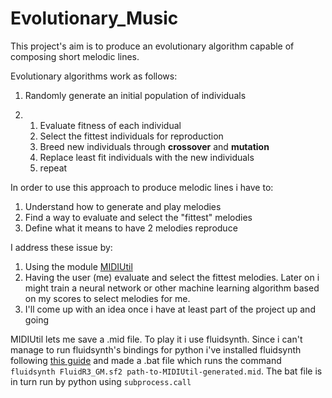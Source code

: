 # Evolutionary_Music
This project's aim is to produce an evolutionary algorithm capable of composing short melodic lines.

Evolutionary algorithms work as follows:
1. Randomly generate an initial population of individuals

2. 1. Evaluate fitness of each individual
   2. Select the fittest individuals for reproduction
   3. Breed new individuals through __crossover__ and __mutation__
   4. Replace least fit individuals with the new individuals
   5. repeat

In order to use this approach to produce melodic lines i have to:
1. Understand how to generate and play melodies
2. Find a way to evaluate and select the "fittest" melodies
3. Define what it means to have 2 melodies reproduce

I address these issue by:
1. Using the module [MIDIUtil](https://pypi.org/project/MIDIUtil/#:~:text=Introduction,with%20a%20minimum%20of%20fuss)
2. Having the user (me) evaluate and select the fittest melodies. Later on i might train a neural network or other machine learning algorithm based on my scores to select melodies for me. 
3. I'll come up with an idea once i have at least part of the project up and going 

MIDIUtil lets me save a .mid file. To play it i use fluidsynth. Since i can't manage to run fluidsynth's bindings for python i've installed fluidsynth following [this guide](https://ksvi.mff.cuni.cz/~dingle/2019/prog_1/python_music.html)
and made a .bat file which runs the command `fluidsynth FluidR3_GM.sf2 path-to-MIDIUtil-generated.mid`. The bat file is in turn run by python using `subprocess.call`
